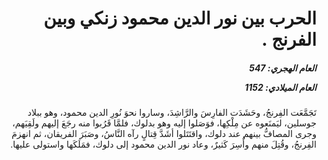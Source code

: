 <h1 dir="rtl">الحرب بين نور الدين محمود زنكي وبين الفرنج .</h1>

<h5 dir="rtl">العام الهجري:  547

العام الميلادي: 1152

</h5>

<p dir="rtl">تَجَمَّعَت الفِرنجُ، وحَشَدَت الفارِسَ والرَّاشِدَ، وساروا نحوَ نُورِ الدين محمود، وهو ببلاد جوسلين، ليَمنَعوه عن مِلْكِها، فوَصَلوا إليه وهو بدلوك، فلمَّا قَرُبوا منه رجَعَ إليهم ولَقِيَهم، وجرى المصافُّ بينهم عند دلوك، واقتَتَلوا أشَدَّ قِتالٍ رآه النَّاسُ، وصَبَرَ الفريقان، ثم انهزمَ الفِرنجُ، وقُتِلَ منهم وأُسِرَ كَثيرٌ، وعاد نور الدين محمود إلى دلوك، فمَلَكَها واستولى عليها.</p></br>
